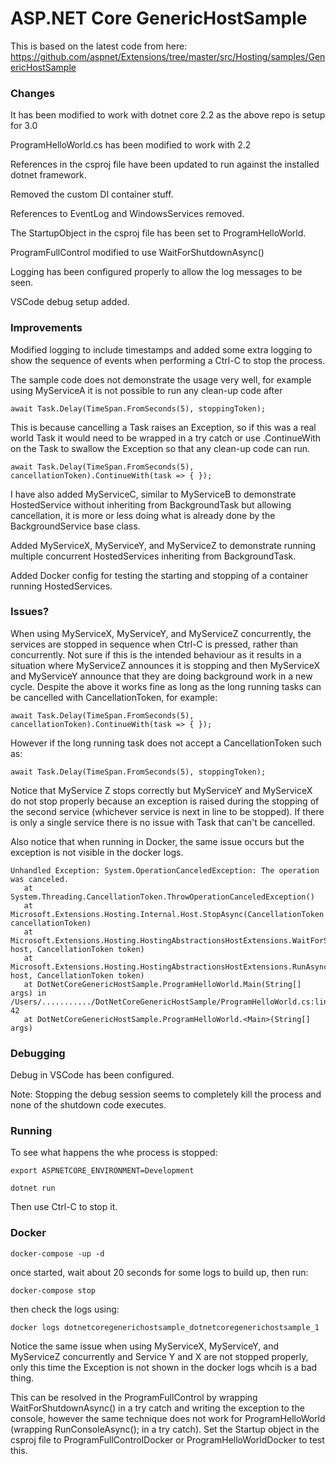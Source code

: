 # ASP.NET Core GenericHostSample

This is based on the latest code from here:
https://github.com/aspnet/Extensions/tree/master/src/Hosting/samples/GenericHostSample

### Changes

It has been modified to work with dotnet core 2.2 as the above repo is setup for 3.0

ProgramHelloWorld.cs has been modified to work with 2.2

References in the csproj file have been updated to run against the installed dotnet framework.

Removed the custom DI container stuff.

References to EventLog and WindowsServices removed.

The StartupObject in the csproj file has been set to ProgramHelloWorld.

ProgramFullControl modified to use WaitForShutdownAsync()

Logging has been configured properly to allow the log messages to be seen.

VSCode debug setup added.

### Improvements

Modified logging to include timestamps and added some extra logging to show the sequence of events when performing a Ctrl-C to stop the process.

The sample code does not demonstrate the usage very well, for example using MyServiceA it is not possible to run any clean-up code after

```await Task.Delay(TimeSpan.FromSeconds(5), stoppingToken);```

This is because cancelling a Task raises an Exception, so if this was a real world Task it would need to be wrapped in a try catch or use .ContinueWith on the Task to swallow the Exception so that any clean-up code can run.

```await Task.Delay(TimeSpan.FromSeconds(5), cancellationToken).ContinueWith(task => { });```

I have also added MyServiceC, similar to MyServiceB to demonstrate HostedService without inheriting from BackgroundTask but allowing cancellation, it is more or less doing what is already done by the BackgroundService base class.

Added MyServiceX, MyServiceY, and MyServiceZ to demonstrate running multiple concurrent HostedServices inheriting from BackgroundTask.

Added Docker config for testing the starting and stopping of a container running HostedServices.

### Issues?

When using MyServiceX, MyServiceY, and MyServiceZ concurrently, the services are stopped in sequence when Ctrl-C is pressed, rather than concurrently.
Not sure if this is the intended behaviour as it results in a situation where MyServiceZ announces it is stopping and then MyServiceX and MyServiceY announce that they are doing background work in a new cycle.
Despite the above it works fine as long as the long running tasks can be cancelled with CancellationToken, for example:

```await Task.Delay(TimeSpan.FromSeconds(5), cancellationToken).ContinueWith(task => { });```

However if the long running task does not accept a CancellationToken such as:

```await Task.Delay(TimeSpan.FromSeconds(5), stoppingToken);```

Notice that MyService Z stops correctly but MyServiceY and MyServiceX do not stop properly because an exception is raised during the stopping of the second service (whichever service is next in line to be stopped).
If there is only a single service there is no issue with Task that can't be cancelled.

Also notice that when running in Docker, the same issue occurs but the exception is not visible in the docker logs.

```
Unhandled Exception: System.OperationCanceledException: The operation was canceled.
   at System.Threading.CancellationToken.ThrowOperationCanceledException()
   at Microsoft.Extensions.Hosting.Internal.Host.StopAsync(CancellationToken cancellationToken)
   at Microsoft.Extensions.Hosting.HostingAbstractionsHostExtensions.WaitForShutdownAsync(IHost host, CancellationToken token)
   at Microsoft.Extensions.Hosting.HostingAbstractionsHostExtensions.RunAsync(IHost host, CancellationToken token)
   at DotNetCoreGenericHostSample.ProgramHelloWorld.Main(String[] args) in /Users/.........../DotNetCoreGenericHostSample/ProgramHelloWorld.cs:line 42
   at DotNetCoreGenericHostSample.ProgramHelloWorld.<Main>(String[] args)
```

### Debugging

Debug in VSCode has been configured.

Note: Stopping the debug session seems to completely kill the process and none of the shutdown code executes.

### Running

To see what happens the whe process is stopped:

```export ASPNETCORE_ENVIRONMENT=Development```

```dotnet run```

Then use Ctrl-C to stop it.

### Docker

```docker-compose -up -d```

once started, wait about 20 seconds for some logs to build up, then run:

```docker-compose stop```

then check the logs using:

 ```docker logs dotnetcoregenerichostsample_dotnetcoregenerichostsample_1```

Notice the same issue when using MyServiceX, MyServiceY, and MyServiceZ concurrently and Service Y and X are not stopped properly, only this time the Exception is not shown in the docker logs whcih is a bad thing.

This can be resolved in the ProgramFullControl by wrapping WaitForShutdownAsync() in a try catch and writing the exception to the console, however the same technique does not work for ProgramHelloWorld (wrapping RunConsoleAsync(); in a try catch).
Set the Startup object in the csproj file to ProgramFullControlDocker or ProgramHelloWorldDocker to test this.

